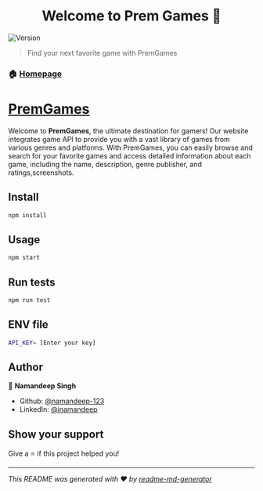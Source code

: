 <h1 align="center">Welcome to Prem Games 👋</h1>
<p>
  <img alt="Version" src="https://img.shields.io/badge/version-0.1.0-blue.svg?cacheSeconds=2592000" />
</p>

> Find your next favorite game with PremGames

### 🏠 [Homepage](https://jade-douhua-57f311.netlify.app/)

# [PremGames](https://jade-douhua-57f311.netlify.app/ "PremGames Website")

Welcome to **PremGames**, the ultimate destination for gamers! Our website integrates game API to provide you with a vast library of games from various genres and platforms. With PremGames, you can easily browse and search for your favorite games and access detailed information about each game, including the name, description, genre publisher, and ratings,screenshots.

## Install

```sh
npm install
```

## Usage

```sh
npm start
```

## Run tests

```sh
npm run test
```

## ENV file

```sh
API_KEY= [Enter your key]
```

## Author

👤 **Namandeep Singh**

- Github: [@namandeep-123](https://github.com/namandeep-123)
- LinkedIn: [@inamandeep](https://linkedin.com/in/inamandeep)

## Show your support

Give a ⭐️ if this project helped you!

---

_This README was generated with ❤️ by [readme-md-generator](https://github.com/kefranabg/readme-md-generator)_
